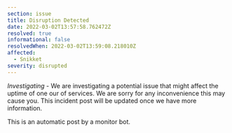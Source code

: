 ```yaml
---
section: issue
title: Disruption Detected
date: 2022-03-02T13:57:58.762472Z
resolved: true
informational: false
resolvedWhen: 2022-03-02T13:59:08.218010Z
affected:
  - Snikket
severity: disrupted
---
```

*Investigating* - We are investigating a potential issue that might affect the uptime of one our of services. We are sorry for any inconvenience this may cause you. This incident post will be updated once we have more information.

This is an automatic post by a monitor bot.
        